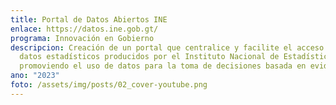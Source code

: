 ```yaml
---
title: Portal de Datos Abiertos INE
enlace: https://datos.ine.gob.gt/
programa: Innovación en Gobierno
descripcion: Creación de un portal que centralice y facilite el acceso a los
  datos estadísticos producidos por el Instituto Nacional de Estadística,
  promoviendo el uso de datos para la toma de decisiones basada en evidencia.
ano: "2023"
foto: /assets/img/posts/02_cover-youtube.png
---
```

